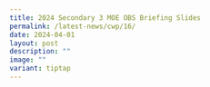 ```yaml
---
title: 2024 Secondary 3 MOE OBS Briefing Slides
permalink: /latest-news/cwp/16/
date: 2024-04-01
layout: post
description: ""
image: ""
variant: tiptap
---
```

